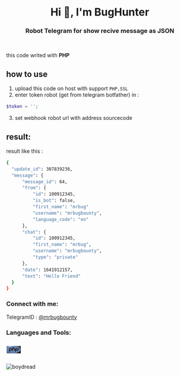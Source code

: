 <h1 align="center">Hi 👋, I'm BugHunter</h1>
<h3 align="center">Robot Telegram for show recive message as JSON</h3>


<p align="left"> <a href="https://twitter.com/" target="blank"><img src="https://img.shields.io/twitter/follow/?logo=twitter&style=for-the-badge" alt="" /></a> </p>

this code writed with **PHP**

## how to use
1. upload this code on host with support `PHP,SSL`
2. enter token robot (get from telegram botfather) in :
  ```php
  $token = '';
```

3. set webhook robot url with address sourcecode 

## result:
result like this :
  ```bash
  {
    "update_id": 307839236,
    "message": {
        "message_id": 64,
        "from": {
            "id": 100912345,
            "is_bot": false,
            "first_name": "mrbug"
            "username": "mrbugbounty",
            "language_code": "en"
        },
        "chat": {
            "id": 100912345,
            "first_name": "mrbug",
            "username": "mrbugbounty",
            "type": "private"
        },
        "date": 1641912157,
        "text": "Hello Friend"
    }
}
  ```


<h3 align="left">Connect with me:</h3>
	
TelegramID : [@mrbugbounty](https://t.me/mrbugbounty)


<h3 align="left">Languages and Tools:</h3>
<p align="left"> <a href="https://www.php.net" target="_blank" rel="noreferrer"> <img src="https://raw.githubusercontent.com/devicons/devicon/master/icons/php/php-original.svg" alt="php" width="40" height="40"/> </a> </p>
<p align="left"> <img src="https://komarev.com/ghpvc/?username=boydread&label=Profile%20views&color=0e75b6&style=flat" alt="boydread" /> </p>
